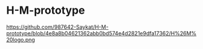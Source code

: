 # H-M-prototype
https://github.com/987642-Saykat/H-M-prototype/blob/4e8a8b04621362abb0bd574e4d2821e9dfa17362/H%26M%20logo.png
